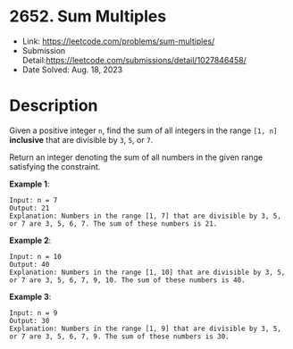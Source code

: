 # 2652. Sum Multiples

- Link: https://leetcode.com/problems/sum-multiples/
- Submission Detail:https://leetcode.com/submissions/detail/1027846458/
- Date Solved: Aug. 18, 2023

# Description

Given a positive integer `n`, find the sum of all integers in the range `[1, n]` **inclusive** that are divisible by `3`, `5`, or `7`.

Return an integer denoting the sum of all numbers in the given range satisfying the constraint.

**Example 1**:

```
Input: n = 7
Output: 21
Explanation: Numbers in the range [1, 7] that are divisible by 3, 5, or 7 are 3, 5, 6, 7. The sum of these numbers is 21.
```

**Example 2**:

```
Input: n = 10
Output: 40
Explanation: Numbers in the range [1, 10] that are divisible by 3, 5, or 7 are 3, 5, 6, 7, 9, 10. The sum of these numbers is 40.
```

**Example 3**:

```
Input: n = 9
Output: 30
Explanation: Numbers in the range [1, 9] that are divisible by 3, 5, or 7 are 3, 5, 6, 7, 9. The sum of these numbers is 30.
```
